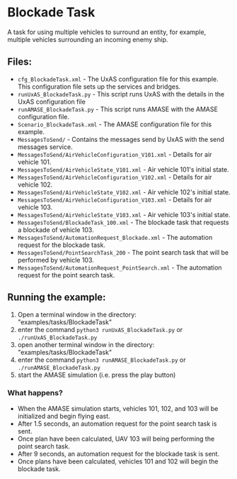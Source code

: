 Blockade Task
=======================

A task for using multiple vehicles to surround an entity, for example, multiple vehicles surrounding an incoming enemy ship.

Files:
------

* `cfg_BlockadeTask.xml` - The UxAS configuration file for this example. This configuration file sets up the services and bridges.
* `runUxAS_BlockadeTask.py` - This script runs UxAS with the details in the UxAS configuration file
* `runAMASE_BlockadeTask.py` - This script runs AMASE with the AMASE configuration file.
* `Scenario_BlockadeTask.xml` - The AMASE configuration file for this example.
* `MessagesToSend/` - Contains the messages send by UxAS with the send messages service.
* `MessagesToSend/AirVehicleConfiguration_V101.xml` - Details for air vehicle 101.
* `MessagesToSend/AirVehicleState_V101.xml` - Air vehicle 101's initial state.
* `MessagesToSend/AirVehicleConfiguration_V102.xml` - Details for air vehicle 102.
* `MessagesToSend/AirVehicleState_V102.xml` - Air vehicle 102's initial state.
* `MessagesToSend/AirVehicleConfiguration_V103.xml` - Details for air vehicle 103.
* `MessagesToSend/AirVehicleState_V103.xml` - Air vehicle 103's initial state.
* `MessagesToSend/BlockadeTask_100.xml` - The blockade task that requests a blockade of vehicle 103.
* `MessagesToSend/AutomationRequest_Blockade.xml` - The automation request for the blockade task.
* `MessagesToSend/PointSearchTask_200` - The point search task that will be performed by vehicle 103.
* `MessagesToSend/AutomationRequest_PointSearch.xml` - The automation request for the point search task.


Running the example:
--------------------
1. Open a terminal window in the directory: "examples/tasks/BlockadeTask"
2. enter the command `python3 runUxAS_BlockadeTask.py` or `./runUxAS_BlockadeTask.py`
3. open another terminal window in the directory: "examples/tasks/BlockadeTask"
4. enter the command `python3 runAMASE_BlockadeTask.py` or `./runAMASE_BlockadeTask.py`
5. start the AMASE simulation (i.e. press the play button)

### What happens?
* When the AMASE simulation starts, vehicles 101, 102, and 103 will be initialized and begin flying east.
* After 1.5 seconds, an automation request for the point search task is sent.
* Once plan have been calculated, UAV 103 will being performing the point search task.
* After 9 seconds, an automation request for the blockade task is sent.
* Once plans have been calculated, vehicles 101 and 102 will begin the blockade task.
